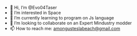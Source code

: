 - 👋 Hi, I’m @Evo04Taser
- 👀 I’m interested in Space
- 🌱 I’m currently learning to program on Js language
- 💞️ I’m looking to collaborate on an Expert Mindustry modder
- 📫 How to reach me: amongusteslabeach@gmail.com

<!---
Evo04Taser/Evo04Taser is a ✨ special ✨ repository because its `README.md` (this file) appears on your GitHub profile.
You can click the Preview link to take a look at your changes.
--->
